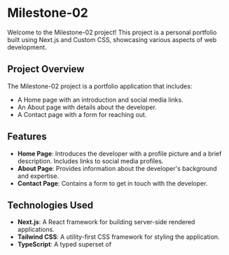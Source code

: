 # Milestone-02

Welcome to the Milestone-02 project! This project is a personal portfolio built using Next.js and Custom CSS, showcasing various aspects of web development.

## Project Overview

The Milestone-02 project is a portfolio application that includes:
- A Home page with an introduction and social media links.
- An About page with details about the developer.
- A Contact page with a form for reaching out.

## Features

- **Home Page**: Introduces the developer with a profile picture and a brief description. Includes links to social media profiles.
- **About Page**: Provides information about the developer's background and expertise.
- **Contact Page**: Contains a form to get in touch with the developer.

## Technologies Used

- **Next.js**: A React framework for building server-side rendered applications.
- **Tailwind CSS**: A utility-first CSS framework for styling the application.
- **TypeScript**: A typed superset of
